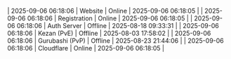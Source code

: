 | 2025-09-06 06:18:06 | Website | Online | 2025-09-06 06:18:05 |
| 2025-09-06 06:18:06 | Registration | Online | 2025-09-06 06:18:05 |
| 2025-09-06 06:18:06 | Auth Server | Offline | 2025-08-18 09:33:31 |
| 2025-09-06 06:18:06 | Kezan (PvE) | Offline | 2025-08-03 17:58:02 |
| 2025-09-06 06:18:06 | Gurubashi (PvP) | Offline | 2025-08-23 21:44:06 |
| 2025-09-06 06:18:06 | Cloudflare | Online | 2025-09-06 06:18:05 |

